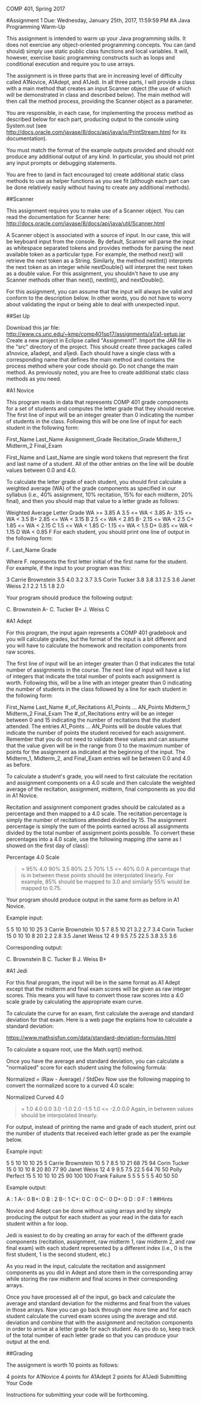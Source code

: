 COMP 401, Spring 2017

#Assignment 1
Due: Wednesday, January 25th, 2017, 11:59:59 PM
#A Java Programming Warm-Up

This assignment is intended to warm up your Java programming skills. It does not exercise any object-oriented programming concepts. You can (and should) simply use static public class functions and local variables. It will, however, exercise basic programming constructs such as loops and conditional execution and require you to use arrays.

The assignment is in three parts that are in increasing level of difficulty called A1Novice, A1Adept, and A1Jedi. In all three parts, I will provide a class with a main method that creates an input Scanner object (the use of which will be demonstrated in class and described below). The main method will then call the method process, providing the Scanner object as a parameter.

You are responsible, in each case, for implementing the process method as described below for each part, producing output to the console using System.out (see http://docs.oracle.com/javase/8/docs/api/java/io/PrintStream.html for its documentation).

You must match the format of the example outputs provided and should not produce any additional output of any kind. In particular, you should not print any input prompts or debugging statements.

You are free to (and in fact encouraged to) create additional static class methods to use as helper functions as you see fit (although each part can be done relatively easily without having to create any additional methods).

##Scanner

This assignment requires you to make use of a Scanner object. You can read the documentation for Scanner here: http://docs.oracle.com/javase/8/docs/api/java/util/Scanner.html

A Scanner object is associated with a source of input. In our case, this will be keyboard input from the console. By default, Scanner will parse the input as whitespace separated tokens and provides methods for parsing the next available token as a particular type. For example, the method next() will retrieve the next token as a String. Similarly, the method nextInt() interprets the next token as an integer while nextDouble() will interpret the next token as a double value. For this assignment, you shouldn't have to use any Scanner methods other than next(), nextInt(), and nextDouble().

For this assignment, you can assume that the input will always be valid and conform to the description below. In other words, you do not have to worry about validating the input or being able to deal with unexpected input.

##Set Up

Download this jar file: http://www.cs.unc.edu/~kmp/comp401sp17/assignments/a1/a1-setup.jar
Create a new project in Eclipse called "Assignment1".
Import the JAR file in the "src" directory of the project.
This should create three packages called a1novice, a1adept, and a1jedi. Each should have a single class with a corresponding name that defines the main method and contains the process method where your code should go. Do not change the main method. As previously noted, you are free to create additional static class methods as you need.

#A1 Novice

This program reads in data that represents COMP 401 grade components for a set of students and computes the letter grade that they should receive. The first line of input will be an integer greater than 0 indicating the number of students in the class. Following this will be one line of input for each student in the following form:

First_Name Last_Name Assignment_Grade Recitation_Grade Midterm_1 Midterm_2 Final_Exam

First_Name and Last_Name are single word tokens that represent the first and last name of a student. All of the other entries on the line will be double values between 0.0 and 4.0.

To calculate the letter grade of each student, you should first calculate a weighted average (WA) of the grade components as specified in our syllabus (i.e., 40% assignment, 10% recitation, 15% for each midterm, 20% final), and then you should map that value to a letter grade as follows:

Weighted Average	Letter Grade
WA >= 3.85	A
3.5 <= WA < 3.85	A-
3.15 <= WA < 3.5	B+
2.85 <= WA < 3.15	B
2.5 <= WA < 2.85	B-
2.15 <= WA < 2.5	C+
1.85 <= WA < 2.15	C
1.5 <= WA < 1.85	C-
1.15 <= WA < 1.5	D+
0.85 <= WA < 1.15	D
WA < 0.85	F
For each student, you should print one line of output in the following form:

F. Last_Name Grade

Where F. represents the first letter initial of the first name for the student. For example, if the input to your program was this:

3
Carrie Brownstein 3.5 4.0 3.2 3.7 3.5
Corin Tucker 3.8 3.8 3.1 2.5 3.6
Janet Weiss 2.1 2.2 1.5 1.8 2.0

Your program should produce the following output:

C. Brownstein A-
C. Tucker B+
J. Weiss C

#A1 Adept

For this program, the input again represents a COMP 401 gradebook and you will calculate grades, but the format of the input is a bit different and you will have to calculate the homework and recitation components from raw scores.

The first line of input will be an integer greater than 0 that indicates the total number of assignments in the course. The next line of input will have a list of integers that indicate the total number of points each assignment is worth. Following this, will be a line with an integer greater than 0 indicating the number of students in the class followed by a line for each student in the following form:

First_Name Last_Name #_of_Recitations A1_Points ... AN_Points Midterm_1 Midterm_2 Final_Exam
The #_of_Recitations entry will be an integer between 0 and 15 indicating the number of recitations that the student attended. The entries A1_Points ... AN_Points will be double values that indicate the number of points the student received for each assignment. Remember that you do not need to validate these values and can assume that the value given will be in the range from 0 to the maximum number of points for the assignment as indicated at the beginning of the input. The Midterm_1, Midterm_2, and Final_Exam entries will be between 0.0 and 4.0 as before.

To calculate a student's grade, you will need to first calculate the recitation and assignment components on a 4.0 scale and then calculate the weighted average of the recitation, assignment, midterm, final components as you did in A1 Novice.

Recitation and assignment component grades should be calculated as a percentage and then mapped to a 4.0 scale. The recitation percentage is simply the number of recitations attended divided by 15. The assignment percentage is simply the sum of the points earned across all assignments divided by the total number of assignment points possible. To convert these percentages into a 4.0 scale, use the following mapping (the same as I showed on the first day of class):

Percentage	4.0 Scale
>= 95%	4.0
90%	3.5
80%	2.5
70%	1.5
<= 40%	0.0
A percentage that is in between these points should be interpolated linearly. For example, 85% should be mapped to 3.0 and similarly 55% would be mapped to 0.75.

Your program should produce output in the same form as before in A1 Novice.

Example input:

5
5 10 10 10 25
3
Carrie Brownstein 10 5 7 8.5 10 21 3.2 2.7 3.4
Corin Tucker 15 0 10 10 8 20 2.2 2.8 3.5
Janet Weiss 12 4 9 9.5 7.5 22.5 3.8 3.5 3.6

Corresponding output:

C. Brownstein B
C. Tucker B
J. Weiss B+

#A1 Jedi

For this final program, the input will be in the same format as A1 Adept except that the midterm and final exam scores will be given as raw integer scores. This means you will have to convert those raw scores into a 4.0 scale grade by calculating the appropriate exam curve.

To calculate the curve for an exam, first calculate the average and standard deviation for that exam. Here is a web page the explains how to calculate a standard deviation:

https://www.mathsisfun.com/data/standard-deviation-formulas.html

To calculate a square root, use the Math.sqrt() method.

Once you have the average and standard deviation, you can calculate a "normalized" score for each student using the following formula:

Normalized = (Raw - Average) / StdDev
Now use the following mapping to convert the normalized score to a curved 4.0 scale:

Normalized	Curved 4.0
>= 1.0	4.0
0.0	3.0
-1.0	2.0
-1.5	1.0
<= -2.0	0.0
Again, in between values should be interpolated linearly.

For output, instead of printing the name and grade of each student, print out the number of students that received each letter grade as per the example below.

Example input:

5
5 10 10 10 25
5
Carrie Brownstein 10 5 7 8.5 10 21 68 75 94
Corin Tucker 15 0 10 10 8 20 80 77 90
Janet Weiss 12 4 9 9.5 7.5 22.5 64 76 50
Polly Perfect 15 5 10 10 10 25 90 100 100
Frank Failure 5 5 5 5 5 5 40 50 50

Example output:

A : 1
A-: 0
B+: 0
B : 2
B-: 1
C+: 0
C : 0
C-: 0
D+: 0
D : 0
F : 1
##Hints

Novice and Adept can be done without using arrays and by simply producing the output for each student as your read in the data for each student within a for loop.

Jedi is easiest to do by creating an array for each of the different grade components (recitation, assignment, raw midterm 1, raw midterm 2, and raw final exam) with each student represented by a different index (i.e., 0 is the first student, 1 is the second student, etc.)

As you read in the input, calculate the recitation and assignment components as you did in Adept and store them in the corresponding array while storing the raw midterm and final scores in their corresponding arrays.

Once you have processed all of the input, go back and calculate the average and standard deviation for the midterms and final from the values in those arrays. Now you can go back through one more time and for each student calculate the curved exam scores using the average and std. deviation and combine that with the assignment and recitation components in order to arrive at a letter grade for each student. As you do so, keep track of the total number of each letter grade so that you can produce your output at the end.

##Grading

The assignment is worth 10 points as follows:

4 points for A1Novice
4 points for A1Adept
2 points for A1Jedi
Submitting Your Code

Instructions for submitting your code will be forthcoming.
